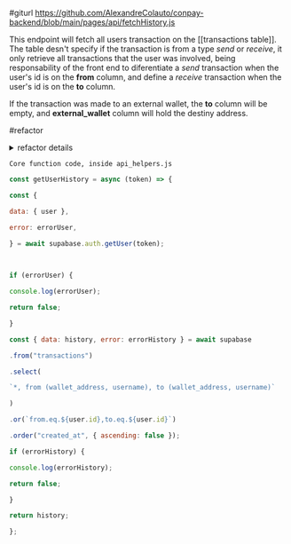 #giturl https://github.com/AlexandreColauto/conpay-backend/blob/main/pages/api/fetchHistory.js


This endpoint will fetch all users transaction on the [[transactions table]]. The table desn't specify if the transaction is from a type *send* or *receive*, it only retrieve all transactions that the user was involved, being responsability of the front end to diferentiate a *send* transaction when the user's id is on the **from** column, and define a *receive* transaction when the user's id is on the **to** column.

If the transaction was made to an external wallet, the **to** column will be empty, and **external_wallet** column will hold the destiny address.


#refactor
<details>
<summary>refactor details</summary>

currently conpay will only register outgoing transactions (from conpay to external wallet), to register ongoing transactions a blockchain event watcher must be implemented for pooling on chain transactions and populate  [[transactions table]] accourdingly, but this is not a priority now

</details>





	Core function code, inside api_helpers.js
``` Javascript
const getUserHistory = async (token) => {

const {

data: { user },

error: errorUser,

} = await supabase.auth.getUser(token);

  

if (errorUser) {

console.log(errorUser);

return false;

}

const { data: history, error: errorHistory } = await supabase

.from("transactions")

.select(

`*, from (wallet_address, username), to (wallet_address, username)`

)

.or(`from.eq.${user.id},to.eq.${user.id}`)

.order("created_at", { ascending: false });

if (errorHistory) {

console.log(errorHistory);

return false;

}

return history;

};

```